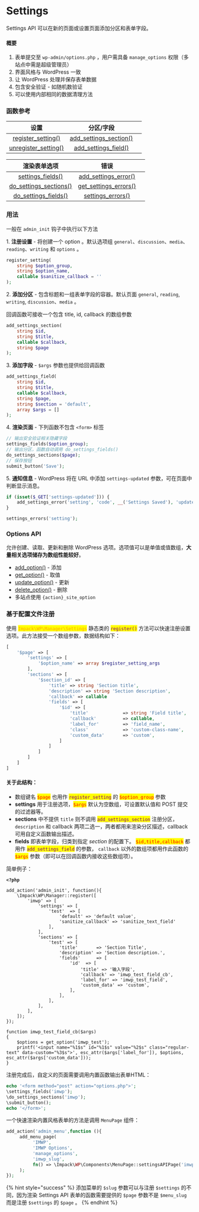 # Settings

&#x20;Settings API 可以在新的页面或设置页面添加分区和表单字段。

#### 概要

1. 表单提交至 `wp-admin/options.php` ，用户需具备 `manage_options` 权限（多站点中需是超级管理员）
2. 界面风格与 WordPress 一致
3. 让 WordPress 处理并保存表单数据
4. 包含安全验证 - 如随机数验证
5. 可以使用内部相同的数据清理方法

### 函数参考

|                                                 设置                                                |                                                  分区/字段                                                  |   |
| :-----------------------------------------------------------------------------------------------: | :-----------------------------------------------------------------------------------------------------: | - |
|   [register\_setting()](https://developer.wordpress.org/reference/functions/register\_setting/)   | [add\_settings\_section()](https://developer.wordpress.org/reference/functions/add\_settings\_section/) |   |
| [unregister\_setting()](https://developer.wordpress.org/reference/functions/unregister\_setting/) |   [add\_settings\_field()](https://developer.wordpress.org/reference/functions/add\_settings\_field/)   |   |

|                                                  渲染表单选项                                                 |                                                   错误                                                  |   |
| :-----------------------------------------------------------------------------------------------------: | :---------------------------------------------------------------------------------------------------: | - |
|       [settings\_fields()](https://developer.wordpress.org/reference/functions/settings\_fields/)       |  [add\_settings\_error()](https://developer.wordpress.org/reference/functions/add\_settings\_error/)  |   |
| [do\_settings\_sections()](https://developer.wordpress.org/reference/functions/do\_settings\_sections/) | [get\_settings\_errors()](https://developer.wordpress.org/reference/functions/get\_settings\_errors/) |   |
|   [do\_settings\_fields()](https://developer.wordpress.org/reference/functions/do\_settings\_fields/)   |      [settings\_errors()](https://developer.wordpress.org/reference/functions/settings\_errors/)      |   |

### 用法

一般在 `admin_init` 钩子中执行以下方法&#x20;

1\. **注册设置** - 将创建一个 option 。默认选项组 `general`、`discussion`、`media`、 `reading`、`writing` 和 `options` 。

```php
register_setting(
    string $option_group,
    string $option_name,
    callable $sanitize_callback = ''
);
```

2\. **添加分区** - 包含标题和一组表单字段的容器。默认页面 `general`, `reading`, `writing`, `discussion`、`media` 。

回调函数可接收一个包含 title, id, callback 的数组参数

```php
add_settings_section(
    string $id,
    string $title,
    callable $callback,
    string $page
);
```

3\. **添加字段** - `$args` 参数也提供给回调函数

```php
add_settings_field(
    string $id,
    string $title,
    callable $callback,
    string $page,
    string $section = 'default',
    array $args = []
);
```

4\. **渲染页面** - 下列函数不包含 `<form>` 标签

```php
// 输出安全验证相关隐藏字段
settings_fields($option_group);
// 输出分区，函数自动调用 do_settings_fields()
do_settings_sections($page);
// 保存按钮
submit_button('Save');
```

5\. **通知信息** - WordPress 将在 URL 中添加 `settings-updated` 参数，可在页面中判断显示消息。

```php
if (isset($_GET['settings-updated'])) {
    add_settings_error('setting', 'code', __('Settings Saved'), 'updated');
}

settings_errors('setting');
```

### Options API

允许创建、读取、更新和删除 WordPress 选项。选项值可以是单值或值数组，**大量相关选项储存为数组性能较好**。

* [add\_option()](https://developer.wordpress.org/reference/functions/add\_option/) - 添加
* [get\_option()](https://developer.wordpress.org/reference/functions/get\_option/) - 取值
* [update\_option()](https://developer.wordpress.org/reference/functions/update\_option/) - 更新
* [delete\_option()](https://developer.wordpress.org/reference/functions/delete\_option/) - 删除
* 多站点使用 `{action}_site_option`&#x20;

### 基于配置文件注册

使用 <mark style="color:orange;">`Impack\WP\Manager\Settings`</mark> 静态类的 <mark style="color:purple;">`register()`</mark> 方法可以快速注册设置选项。此方法接受一个数组参数，数据结构如下：

```php
[
    '$page' => [
        'settings' => [
            '$option_name' => array $register_setting_args
        ],
        'sections' => [
            '$section_id' => [
                'title' => string 'Section title',
                'description' => string 'Section description',
                'callback' => callable
                'fields' => [
                    '$id' => [
                        'title'             => string 'Field title',
                        'callback'          => callable,
                        'label_for'         => 'field_name',
                        'class'             => 'custom-class-name',
                        'custom_data'       => 'custom',
                    ]
                ]
            ]
        ]
    ]
]
```

#### 关于此结构：

* 数组键名 <mark style="color:red;">`$page`</mark> 也用作 <mark style="color:purple;">`register_setting`</mark> 的 <mark style="color:red;">`$option_group`</mark> 参数
* **settings** 用于注册选项，<mark style="color:red;">`$args`</mark> 默认为空数组，可设置默认值和 POST 提交的过滤器等。
* **sections** 中不提供 `title` 则不调用 <mark style="color:purple;">`add_settings_section`</mark> 注册分区，`description` 和 callback 两项二选一，两者都用来渲染分区描述，callback 可用自定义函数输出描述。
* **fields** 即表单字段，归类到指定 _section_ 的配置下。 <mark style="color:red;">`$id,title,callback`</mark> 都用作 <mark style="color:purple;">`add_settings_field`</mark> 的参数， `callback` 以外的数组项都用作此函数的 <mark style="color:red;">`$args`</mark> 参数（即可以在回调函数内接收这些数组项）。

简单例子：

<pre class="language-php"><code class="lang-php"><strong>&#x3C;?php
</strong>
add_action('admin_init', function(){
    \Impack\WP\Manager::register([
        'imwp' => [
            'settings' => [
                'test'  => [
                    'default' => 'default value',
                    'sanitize_callback' => 'sanitize_text_field'
                ], 
            ],
            'sections' => [
                'test' => [
                    'title'       => 'Section Title',
                    'description' => 'Section description.',
                    'fields'      => [
                        'id'  => [
                            'title' => '输入字段',
                            'callback' => 'imwp_test_field_cb',
                            'label_for' => 'imwp_test_field',
                            'custom_data' => 'custom',
                        ],
                    ],
                ],
            ],
        ],
    ]);
});

function imwp_test_field_cb($args)
{
    $options = get_option('imwp_test');
    printf('&#x3C;input name="%1$s" id="%1$s" value="%2$s" class="regular-text" data-custom="%3$s">', esc_attr($args['label_for']), $options, esc_attr($args['custom_data']));
}</code></pre>

注册完成后，自定义的页面需要调用内置函数输出表单HTML：

```php
echo '<form method="post" action="options.php">';
\settings_fields('imwp');
\do_settings_sections('imwp');
\submit_button();
echo '</form>';
```

一个快速渲染内置风格表单的方法是调用 `MenuPage` 组件：

```php
add_action('admin_menu',function (){
     add_menu_page(
          'IMWP',
          'IMWP Options',
          'manage_options',
          'imwp_slug',
          fn() => \Impack\WP\Components\MenuPage::settingsAPIPage('imwp')
     );
});
```

{% hint style="success" %}
添加菜单的 `$slug` 参数可以与注册 `$settings` 的不同，因为渲染 Settings API 表单的函数需要提供的 `$page` 参数不是 `$menu_slug` 而是注册 `$settings` 的 `$page` 。
{% endhint %}
